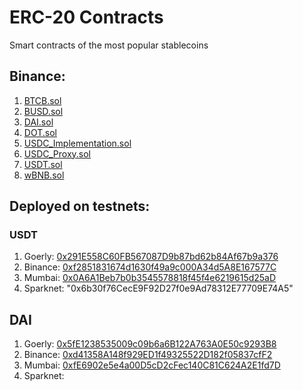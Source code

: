 # ERC-20 Contracts

Smart contracts of the most popular stablecoins

## Binance:

1. [BTCB.sol](./contracts/binance/BTCB.sol)
2. [BUSD.sol](./contracts/binance/BUSD.sol)
3. [DAI.sol](./contracts/binance/DAI.sol)
4. [DOT.sol](./contracts/binance/DOT.sol)
5. [USDC_Implementation.sol](./contracts/binance/USDC_Implementation.sol)
6. [USDC_Proxy.sol](./contracts/binance/USDC_Proxy.sol)
7. [USDT.sol](./contracts/binance/USDT.sol)
8. [wBNB.sol](./contracts/binance/wBNB.sol)


## Deployed on testnets:

### USDT

1. Goerly: [0x291E558C60FB567087D9b87bd62b84Af67b9a376](https://goerli.etherscan.io/token/0x291E558C60FB567087D9b87bd62b84Af67b9a376#code)
2. Binance: [0xf2851831674d1630f49a9c000A34d5A8E167577C](https://testnet.bscscan.com/token/0xf2851831674d1630f49a9c000A34d5A8E167577C#code)
3. Mumbai: [0x0A6A1Beb7b0b3545578818f45f4e6219615d25aD](https://mumbai.polygonscan.com/address/0x0A6A1Beb7b0b3545578818f45f4e6219615d25aD#code)
4. Sparknet: "0x6b30f76CecE9F92D27f0e9Ad78312E77709E74A5"

## DAI

1. Goerly: [0x5fE1238535009c09b6a6B122A763A0E50c9293B8](https://goerli.etherscan.io/token/0x5fe1238535009c09b6a6b122a763a0e50c9293b8#code)
2. Binance: [0xd41358A148f929ED1f49325522D182f05837cfF2](https://testnet.bscscan.com/token/0xd41358a148f929ed1f49325522d182f05837cff2#code)
3. Mumbai: [0xfE6902e5e4a00D5cD2cFec140C81C624A2E1fd7D](https://mumbai.polygonscan.com/address/0xfE6902e5e4a00D5cD2cFec140C81C624A2E1fd7D#code)
4. Sparknet:
